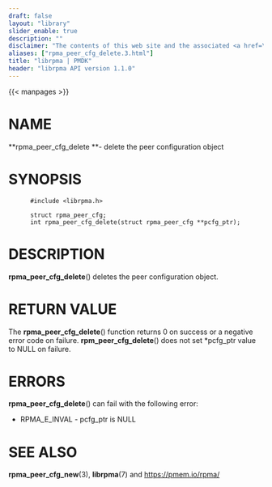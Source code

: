 ```yaml
---
draft: false
layout: "library"
slider_enable: true
description: ""
disclaimer: "The contents of this web site and the associated <a href=\"https://github.com/pmem\">GitHub repositories</a> are BSD-licensed open source."
aliases: ["rpma_peer_cfg_delete.3.html"]
title: "librpma | PMDK"
header: "librpma API version 1.1.0"
---
```

{{< manpages >}}

[comment]: <> (SPDX-License-Identifier: BSD-3-Clause)
[comment]: <> (Copyright 2020-2022, Intel Corporation)

# NAME

**rpma_peer_cfg_delete **- delete the peer configuration object

# SYNOPSIS

          #include <librpma.h>

          struct rpma_peer_cfg;
          int rpma_peer_cfg_delete(struct rpma_peer_cfg **pcfg_ptr);

# DESCRIPTION

**rpma_peer_cfg_delete**() deletes the peer configuration object.

# RETURN VALUE

The **rpma_peer_cfg_delete**() function returns 0 on success or a
negative error code on failure. **rpm_peer_cfg_delete**() does not set
\*pcfg_ptr value to NULL on failure.

# ERRORS

**rpma_peer_cfg_delete**() can fail with the following error:

-   RPMA_E\_INVAL - pcfg_ptr is NULL

# SEE ALSO

**rpma_peer_cfg_new**(3), **librpma**(7) and https://pmem.io/rpma/
